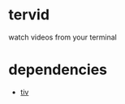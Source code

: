# tervid

watch videos from your terminal

# dependencies
- [tiv](https://github.com/stefanhaustein/TerminalImageViewer)
